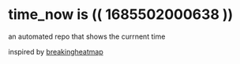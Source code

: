 # time_now is (( 1685502000638 ))

an automated repo that shows the currnent time

inspired by [breakingheatmap](https://github.com/breakingheatmap/breakingheatmap)